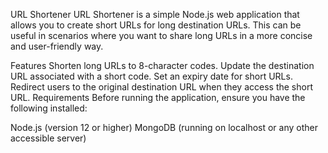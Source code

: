 URL Shortener
URL Shortener is a simple Node.js web application that allows you to create short URLs for long destination URLs. This can be useful in scenarios where you want to share long URLs in a more concise and user-friendly way.

Features
Shorten long URLs to 8-character codes.
Update the destination URL associated with a short code.
Set an expiry date for short URLs.
Redirect users to the original destination URL when they access the short URL.
Requirements
Before running the application, ensure you have the following installed:

Node.js (version 12 or higher)
MongoDB (running on localhost or any other accessible server)


